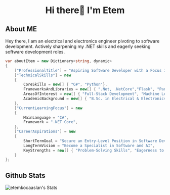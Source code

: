 <h1 align="center">
 Hi there👋 I'm Etem
</h1>

## About ME
Hey there, I am an electrical and electronics engineer pivoting to software development. Actively sharpening my .NET skills and eagerly seeking software development roles.

```csharp
var aboutEtem = new Dictionary<string, dynamic>
{
    ["ProfessionalTitle"] = "Aspiring Software Developer with a Focus in .NET Technologies",
    ["TechnicalSkills"] = new
    {
        CoreSkills = new[] { "C#", "Python"},
        FrameworksAndLibraries = new[] { ".Net, .NetCore","Flask", "Pandas", "Numpy", "Scikit-learn", "TensorFlow "},
        AreasOfInterest = new[] { "Full-Stack Development", "Machine Learning", "Computer Vision" },
        AcademicBackground = new[] { "B.Sc. in Electrical & Electronics Engineering" }
    },
    ["CurrentLearningFocus"] = new
    {
        MainLanguage = "C#",
        Framework = ".NET Core",
    },
    ["CareerAspirations"] = new
    {
        ShortTermGoal = "Secure an Entry-Level Position in Software Development",
        LongTermVision = "Become a Specialist in Software and AI",
        KeyStrengths = new[] { "Problem-Solving Skills", "Eagerness to Learn" }
    }
};
```
## Github Stats
![etemkocaaslan's Stats](https://github-readme-stats.vercel.app/api?username=etemkocaaslan&theme=tokyonight&show_icons=true&hide_border=false&count_private=false)
